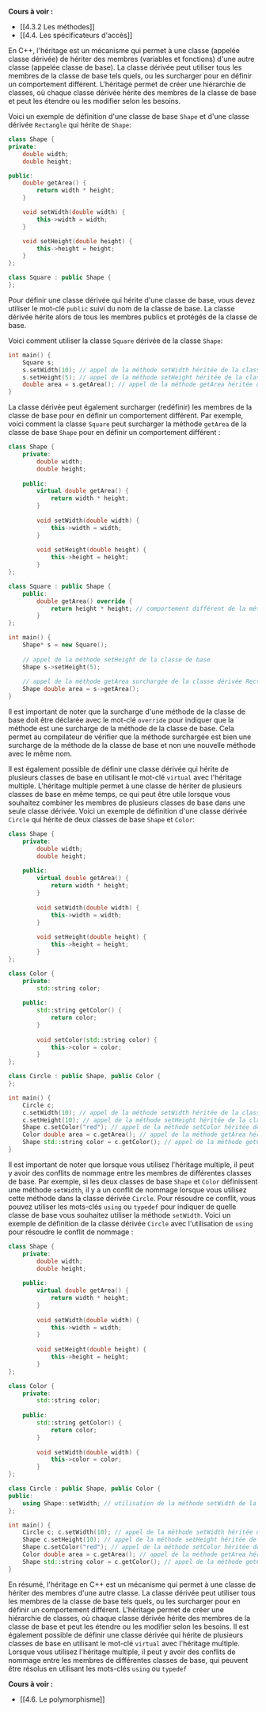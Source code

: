 **Cours à voir :**
- [[4.3.2 Les méthodes]]
- [[4.4. Les spécificateurs d'accès]]

En C++, l'héritage est un mécanisme qui permet à une classe (appelée classe dérivée) de hériter des membres (variables et fonctions) d'une autre classe (appelée classe de base). La classe dérivée peut utiliser tous les membres de la classe de base tels quels, ou les surcharger pour en définir un comportement différent. L'héritage permet de créer une hiérarchie de classes, où chaque classe dérivée hérite des membres de la classe de base et peut les étendre ou les modifier selon les besoins.

Voici un exemple de définition d'une classe de base `Shape` et d'une classe dérivée `Rectangle` qui hérite de `Shape`:

```cpp
class Shape {
private:
    double width;
    double height;

public:
    double getArea() {
        return width * height;
    }

    void setWidth(double width) {
        this->width = width;
    }

    void setHeight(double height) {
        this->height = height;
    }
};

class Square : public Shape {
};
```

Pour définir une classe dérivée qui hérite d'une classe de base, vous devez utiliser le mot-clé `public` suivi du nom de la classe de base. La classe dérivée hérite alors de tous les membres publics et protégés de la classe de base.

Voici comment utiliser la classe `Square` dérivée de la classe `Shape`:

```cpp
int main() {
    Square s;
    s.setWidth(10); // appel de la méthode setWidth héritée de la classe de base Shape
    s.setHeight(5); // appel de la méthode setHeight héritée de la classe de base Shape
    double area = s.getArea(); // appel de la méthode getArea héritée de la classe de base Shape
}
```

La classe dérivée peut également surcharger (redéfinir) les membres de la classe de base pour en définir un comportement différent. Par exemple, voici comment la classe `Square` peut surcharger la méthode `getArea` de la classe de base `Shape` pour en définir un comportement différent :

```cpp
class Shape {
	private:
	    double width;
	    double height;
		
	public:
	    virtual double getArea() {
	        return width * height;
	    }
		
	    void setWidth(double width) {
	        this->width = width;
	    }
		
	    void setHeight(double height) {
	        this->height = height;
	    }
};

class Square : public Shape { 
	public: 
		double getArea() override { 
			return height * height; // comportement différent de la méthode getArea de la classe de base Shape
		}
};

int main() { 
	Shape* s = new Square(); 
	
	// appel de la méthode setHeight de la classe de base
	Shape s->setHeight(5);  
	
	// appel de la méthode getArea surchargée de la classe dérivée Rectangle 
	Shape double area = s->getArea();
}
```

Il est important de noter que la surcharge d'une méthode de la classe de base doit être déclarée avec le mot-clé `override` pour indiquer que la méthode est une surcharge de la méthode de la classe de base. Cela permet au compilateur de vérifier que la méthode surchargée est bien une surcharge de la méthode de la classe de base et non une nouvelle méthode avec le même nom.

Il est également possible de définir une classe dérivée qui hérite de plusieurs classes de base en utilisant le mot-clé `virtual` avec l'héritage multiple. L'héritage multiple permet à une classe de hériter de plusieurs classes de base en même temps, ce qui peut être utile lorsque vous souhaitez combiner les membres de plusieurs classes de base dans une seule classe dérivée. Voici un exemple de définition d'une classe dérivée `Circle` qui hérite de deux classes de base `Shape` et `Color`:

```cpp
class Shape {
	private:
	    double width;
	    double height;
		
	public:
	    virtual double getArea() {
	        return width * height;
	    }
		
	    void setWidth(double width) {
	        this->width = width;
	    }
		
	    void setHeight(double height) {
	        this->height = height;
	    }
};

class Color {
	private:
	    std::string color;
		
	public:
	    std::string getColor() {
	        return color;
	    }
		
	    void setColor(std::string color) {
	        this->color = color;
	    }
};

class Circle : public Shape, public Color {
};

int main() {
    Circle c;
    c.setWidth(10); // appel de la méthode setWidth héritée de la classe de base Shape
    c.setHeight(10); // appel de la méthode setHeight héritée de la classe de base
    Shape c.setColor("red"); // appel de la méthode setColor héritée de la classe de base 
    Color double area = c.getArea(); // appel de la méthode getArea héritée de la classe de base 
    Shape std::string color = c.getColor(); // appel de la méthode getColor héritée de la classe de base Color 
}
```

Il est important de noter que lorsque vous utilisez l'héritage multiple, il peut y avoir des conflits de nommage entre les membres de différentes classes de base. Par exemple, si les deux classes de base `Shape` et `Color` définissent une méthode `setWidth`, il y a un conflit de nommage lorsque vous utilisez cette méthode dans la classe dérivée `Circle`. Pour résoudre ce conflit, vous pouvez utiliser les mots-clés `using` ou `typedef` pour indiquer de quelle classe de base vous souhaitez utiliser la méthode `setWidth`. Voici un exemple de définition de la classe dérivée `Circle` avec l'utilisation de `using` pour résoudre le conflit de nommage :

```cpp
class Shape {
	private:
	    double width;
	    double height;
	
	public:
	    virtual double getArea() {
	        return width * height;
	    }
		
	    void setWidth(double width) {
	        this->width = width;
	    }
		
	    void setHeight(double height) {
	        this->height = height;
	    }
};

class Color {
	private:
	    std::string color;
		
	public:
	    std::string getColor() {
	        return color;
	    }
		
	    void setWidth(double width) {
	        this->color = color;
	    }
};

class Circle : public Shape, public Color {
public:
    using Shape::setWidth; // utilisation de la méthode setWidth de la classe de base Shape
};

int main() { 
	Circle c; c.setWidth(10); // appel de la méthode setWidth héritée de la classe de base 
	Shape c.setHeight(10); // appel de la méthode setHeight héritée de la classe de base 
	Shape c.setColor("red"); // appel de la méthode setColor héritée de la classe de base 
	Color double area = c.getArea(); // appel de la méthode getArea héritée de la classe de base 
	Shape std::string color = c.getColor(); // appel de la méthode getColor héritée de la classe de base Color
}
```

En résumé, l'héritage en C++ est un mécanisme qui permet à une classe de hériter des membres d'une autre classe. La classe dérivée peut utiliser tous les membres de la classe de base tels quels, ou les surcharger pour en définir un comportement différent. L'héritage permet de créer une hiérarchie de classes, où chaque classe dérivée hérite des membres de la classe de base et peut les étendre ou les modifier selon les besoins. Il est également possible de définir une classe dérivée qui hérite de plusieurs classes de base en utilisant le mot-clé `virtual` avec l'héritage multiple. Lorsque vous utilisez l'héritage multiple, il peut y avoir des conflits de nommage entre les membres de différentes classes de base, qui peuvent être résolus en utilisant les mots-clés `using` ou `typedef`

**Cours à voir :**
- [[4.6. Le polymorphisme]]